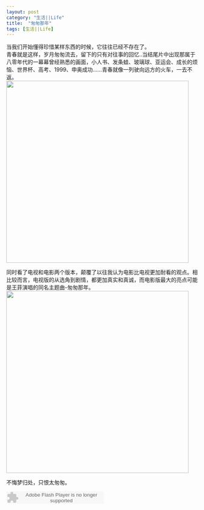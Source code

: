 ```yaml
---
layout: post
category: "生活||Life"
title:  "匆匆那年"
tags: [生活||Life] 
---
```

当我们开始懂得珍惜某样东西的时候，它往往已经不存在了。  
青春就是这样，岁月匆匆流去，留下的只有对往事的回忆..当结尾片中出现那属于八零年代的一幕幕曾经熟悉的画面，小人书、发条蛙、玻璃球、亚运会、成长的烦恼、世界杯、高考、1999、申奥成功......青春就像一列驶向远方的火车，一去不返。   
<img src="http://ww1.sinaimg.cn/large/4df62ff3gw1eoh7z2iv2ej20go0b3adg.jpg" width=480px>  

同时看了电视和电影两个版本，颠覆了以往我认为电影比电视更加耐看的观点。相比较而言，电视版的从选角到剧情，都更加真实和真诚，而电影版最大的亮点可能是王菲演唱的同名主题曲-匆匆那年。   
<img src="http://ww2.sinaimg.cn/large/4df62ff3gw1eoh7z6amzuj20pl06fwfv.jpg" width=480px>  

不悔梦归处，只恨太匆匆。  

<embed src="http://www.xiami.com/widget/0_1773679434/singlePlayer.swf" type="application/x-shockwave-flash" width="257" height="33" wmode="transparent"></embed>
